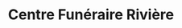---
title: "Centre Funéraire Rivière"
url: /lyon/centre-funeraire-riviere/
shop: directeurs de funérailles
---